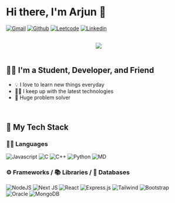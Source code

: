 # Hi there, I'm Arjun 🍋
[![Gmail](https://img.shields.io/badge/Gmail-D14836?style=for-the-badge&logo=gmail&logoColor=white)][Gmail]
[![Github](https://img.shields.io/badge/GitHub-100000?style=for-the-badge&logo=github&logoColor=white)][Github]
[![Leetcode](https://img.shields.io/badge/-LeetCode-FFA116?style=for-the-badge&logo=LeetCode&logoColor=black)][Leetcode]
[![Linkedin](https://img.shields.io/badge/LinkedIn-0077B5?style=for-the-badge&logo=linkedin&logoColor=white)][Linkedin]

</br>
<div style="display: flex; justify-content: center;">
  <img class="img" src="https://streak-stats.demolab.com/?user=tango404&theme=javascript" />
</div>
</br>

## 👨‍💻 I'm a Student, Developer, and Friend
- 💡 I love to learn new things everyday
- 👨‍💻 I keep up with the latest technologies
- 💭 Huge problem solver

</br>

## 🥞 My Tech Stack

### 👨‍💻 Languages
![Javascript](https://img.shields.io/badge/JavaScript-323330?style=for-the-badge&logo=javascript&logoColor=F7DF1E)
![C](https://img.shields.io/badge/C-00599C?style=for-the-badge&logo=c&logoColor=white)
![C++](	https://img.shields.io/badge/C%2B%2B-00599C?style=for-the-badge&logo=c%2B%2B&logoColor=white)
![Python](https://img.shields.io/badge/Python-14354C?style=for-the-badge&logo=python&logoColor=white)
![MD](https://img.shields.io/badge/Markdown-000000?style=for-the-badge&logo=markdown&logoColor=white)

### ⚙️ Frameworks / 📚 Libraries / 🥞 Databases
![NodeJS](https://img.shields.io/badge/Node.js-43853D?style=for-the-badge&logo=node.js&logoColor=white)
![Next JS](https://img.shields.io/badge/Next-black?style=for-the-badge&logo=next.js&logoColor=white)
![React](https://img.shields.io/badge/React-20232A?style=for-the-badge&logo=react&logoColor=61DAFB)
![Express.js](https://img.shields.io/badge/express.js-%23404d59.svg?style=for-the-badge&logo=express&logoColor=%2361DAFB)
![Tailwind](https://img.shields.io/badge/Tailwind_CSS-38B2AC?style=for-the-badge&logo=tailwind-css&logoColor=white)
![Bootstrap](https://img.shields.io/badge/Bootstrap-563D7C?style=for-the-badge&logo=bootstrap&logoColor=white)
![Oracle](https://img.shields.io/badge/Oracle-F80000?style=for-the-badge&logo=oracle&logoColor=white)
![MongoDB](https://img.shields.io/badge/MongoDB-%234ea94b.svg?style=for-the-badge&logo=mongodb&logoColor=white)

</br>



[Gmail]: Arjuns1026@gmail.com
[Github]: https://github.com/Tango404
[Leetcode]: https://leetcode.com/ArjunSainiii/
[Linkedin]: https://www.linkedin.com/in/arjunsaini26/
